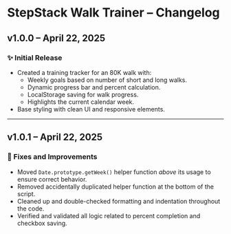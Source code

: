 # StepStack Walk Trainer – Changelog

## v1.0.0 – April 22, 2025

### ✨ Initial Release
- Created a training tracker for an 80K walk with:
  - Weekly goals based on number of short and long walks.
  - Dynamic progress bar and percent calculation.
  - LocalStorage saving for walk progress.
  - Highlights the current calendar week.
- Base styling with clean UI and responsive elements.

---

## v1.0.1 – April 22, 2025

### 🔧 Fixes and Improvements
- Moved `Date.prototype.getWeek()` helper function *above* its usage to ensure correct behavior.
- Removed accidentally duplicated helper function at the bottom of the script.
- Cleaned up and double-checked formatting and indentation throughout the code.
- Verified and validated all logic related to percent completion and checkbox saving.
